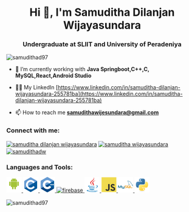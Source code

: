 <h1 align="center">Hi 👋, I'm Samuditha Dilanjan Wijayasundara</h1>
<h3 align="center">Undergraduate at SLIIT and University of Peradeniya</h3>

<p align="left"> <img src="https://komarev.com/ghpvc/?username=samudithad97&label=Profile%20views&color=0e75b6&style=flat" alt="samudithad97" /> </p>

- 🌱 I’m currently working with **Java Springboot,C++,C, MySQL,React,Android Studio**

- 👨‍💻 My LinkedIn [https://www.linkedin.com/in/samuditha-dilanjan-wijayasundara-255781ba](https://www.linkedin.com/in/samuditha-dilanjan-wijayasundara-255781ba)

- 📫 How to reach me **samudithawijesundara@gmail.com**

<h3 align="left">Connect with me:</h3>
<p align="left">
<a href="https://linkedin.com/in/samuditha dilanjan wijayasundara" target="blank"><img align="center" src="https://raw.githubusercontent.com/rahuldkjain/github-profile-readme-generator/master/src/images/icons/Social/linked-in-alt.svg" alt="samuditha dilanjan wijayasundara" height="30" width="40" /></a>
<a href="https://fb.com/samuditha wijayasundara" target="blank"><img align="center" src="https://raw.githubusercontent.com/rahuldkjain/github-profile-readme-generator/master/src/images/icons/Social/facebook.svg" alt="samuditha wijayasundara" height="30" width="40" /></a>
<a href="https://instagram.com/samudithadw" target="blank"><img align="center" src="https://raw.githubusercontent.com/rahuldkjain/github-profile-readme-generator/master/src/images/icons/Social/instagram.svg" alt="samudithadw" height="30" width="40" /></a>
</p>

<h3 align="left">Languages and Tools:</h3>
<p align="left"> <a href="https://developer.android.com" target="_blank" rel="noreferrer"> <img src="https://raw.githubusercontent.com/devicons/devicon/master/icons/android/android-original-wordmark.svg" alt="android" width="40" height="40"/> </a> <a href="https://www.cprogramming.com/" target="_blank" rel="noreferrer"> <img src="https://raw.githubusercontent.com/devicons/devicon/master/icons/c/c-original.svg" alt="c" width="40" height="40"/> </a> <a href="https://www.w3schools.com/cpp/" target="_blank" rel="noreferrer"> <img src="https://raw.githubusercontent.com/devicons/devicon/master/icons/cplusplus/cplusplus-original.svg" alt="cplusplus" width="40" height="40"/> </a> <a href="https://firebase.google.com/" target="_blank" rel="noreferrer"> <img src="https://www.vectorlogo.zone/logos/firebase/firebase-icon.svg" alt="firebase" width="40" height="40"/> </a> <a href="https://www.java.com" target="_blank" rel="noreferrer"> <img src="https://raw.githubusercontent.com/devicons/devicon/master/icons/java/java-original.svg" alt="java" width="40" height="40"/> </a> <a href="https://developer.mozilla.org/en-US/docs/Web/JavaScript" target="_blank" rel="noreferrer"> <img src="https://raw.githubusercontent.com/devicons/devicon/master/icons/javascript/javascript-original.svg" alt="javascript" width="40" height="40"/> </a> <a href="https://www.mysql.com/" target="_blank" rel="noreferrer"> <img src="https://raw.githubusercontent.com/devicons/devicon/master/icons/mysql/mysql-original-wordmark.svg" alt="mysql" width="40" height="40"/> </a> <a href="https://www.python.org" target="_blank" rel="noreferrer"> <img src="https://raw.githubusercontent.com/devicons/devicon/master/icons/python/python-original.svg" alt="python" width="40" height="40"/> </a> </p>

<p><img align="center" src="https://github-readme-stats.vercel.app/api/top-langs?username=samudithad97&show_icons=true&locale=en&layout=compact" alt="samudithad97" /></p>
